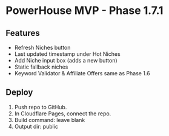 # PowerHouse MVP - Phase 1.7.1

## Features
- Refresh Niches button
- Last updated timestamp under Hot Niches
- Add Niche input box (adds a new button)
- Static fallback niches
- Keyword Validator & Affiliate Offers same as Phase 1.6

## Deploy
1. Push repo to GitHub.
2. In Cloudflare Pages, connect the repo.
3. Build command: leave blank
4. Output dir: public

